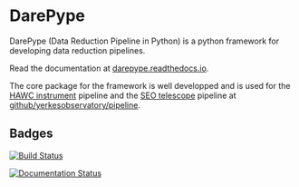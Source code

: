 # DarePype
DarePype (Data Reduction Pipeline in Python) is a python framework for developing data reduction pipelines.

Read the documentation at [darepype.readthedocs.io](https://darepype.readthedocs.io).

The core package for the framework is well developped and is used for the [HAWC instrument](https://www.sofia.usra.edu/science/instruments/hawc) pipeline and the [SEO telescope](https://stoneedgeobservatory.com/) pipeline at [github/yerkesobservatory/pipeline](https://github.com/yerkesobservatory/pipeline).

## Badges
[![Build Status](https://travis-ci.org/berthoud/darepype.svg?branch=master)](https://travis-ci.org/berthoud/darepype)

[![Documentation Status](https://readthedocs.org/projects/darepype/badge?version=latest)](https://darepype.readthedocs.io/en/latest/)
